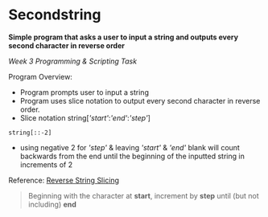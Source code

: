 # Secondstring

**Simple program that asks a user to input a string and outputs every second character in reverse order**

*Week 3 Programming & Scripting Task*

Program Overview:
- Program prompts user to input a string
- Program uses slice notation to output every second character in reverse order.
- Slice notation string\[*'start'*:*'end'*:*'step'*]
```
string[::-2]
```
  - using negative 2 for *'step'* & leaving *'start'*
& *'end'* blank will count backwards from the end until the beginning of the inputted string in increments of 2

Reference:
[Reverse String Slicing](https://stackoverflow.com/questions/21617586/reverse-string-string-1-works-but-string0-1-and-others-dont)

> Beginning with the character at **start**, increment by **step** until (but not including) **end**

